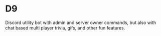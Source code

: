 # D9
Discord utility bot with admin and server owner commands, but also with chat based multi player trivia, gifs, and other fun features. 
